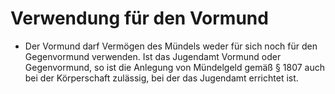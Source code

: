 # Verwendung für den Vormund

- Der Vormund darf Vermögen des Mündels weder für sich noch für den Gegenvormund verwenden. Ist das Jugendamt Vormund oder Gegenvormund, so ist die Anlegung von Mündelgeld gemäß § 1807 auch bei der Körperschaft zulässig, bei der das Jugendamt errichtet ist.

